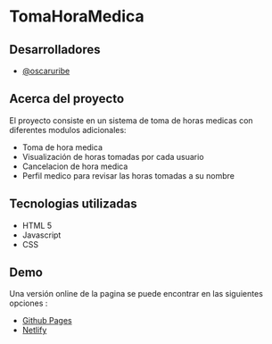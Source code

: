 # TomaHoraMedica

## Desarrolladores

- [@oscaruribe](https://github.com/aenema25)

## Acerca del proyecto

El proyecto consiste en un sistema de toma de horas medicas con diferentes modulos adicionales:

* Toma de hora medica
* Visualización de horas tomadas por cada usuario
* Cancelacion de hora medica
* Perfil medico para revisar las horas tomadas a su nombre

## Tecnologias utilizadas

* HTML 5
* Javascript
* CSS

## Demo

Una versión online de la pagina se puede encontrar en las siguientes opciones : 

- [Github Pages](https://aenema25.github.io/TomaHoraMedica/)
- [Netlify](https://tomahoramedica.netlify.app/)